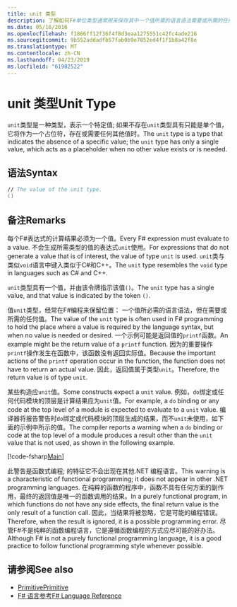 ```yaml
---
title: unit 类型
description: 了解如何F#单位类型通常用来保存其中一个值所需的语言语法需要或所需的任何值时的位置。
ms.date: 05/16/2016
ms.openlocfilehash: f1866ff12f36f4f8d3eaa1275551c42fc4ade216
ms.sourcegitcommit: 9b552addadfb57fab0b9e7852ed4f1f1b8a42f8e
ms.translationtype: MT
ms.contentlocale: zh-CN
ms.lasthandoff: 04/23/2019
ms.locfileid: "61982522"
---
```

# <a name="unit-type"></a><span data-ttu-id="a64ae-103">unit 类型</span><span class="sxs-lookup"><span data-stu-id="a64ae-103">Unit Type</span></span>

<span data-ttu-id="a64ae-104">`unit`类型是一种类型，表示一个特定值; 如果不存在`unit`类型具有只能是单个值，它将作为一个占位符，存在或需要任何其他值时。</span><span class="sxs-lookup"><span data-stu-id="a64ae-104">The `unit` type is a type that indicates the absence of a specific value; the `unit` type has only a single value, which acts as a placeholder when no other value exists or is needed.</span></span>

## <a name="syntax"></a><span data-ttu-id="a64ae-105">语法</span><span class="sxs-lookup"><span data-stu-id="a64ae-105">Syntax</span></span>

```fsharp
// The value of the unit type.
()
```

## <a name="remarks"></a><span data-ttu-id="a64ae-106">备注</span><span class="sxs-lookup"><span data-stu-id="a64ae-106">Remarks</span></span>

<span data-ttu-id="a64ae-107">每个F#表达式的计算结果必须为一个值。</span><span class="sxs-lookup"><span data-stu-id="a64ae-107">Every F# expression must evaluate to a value.</span></span> <span data-ttu-id="a64ae-108">不会生成所需类型的值的表达式`unit`使用。</span><span class="sxs-lookup"><span data-stu-id="a64ae-108">For expressions that do not generate a value that is of interest, the value of type `unit` is used.</span></span> <span data-ttu-id="a64ae-109">`unit`类与类似`void`语言中键入类似于C#和C++。</span><span class="sxs-lookup"><span data-stu-id="a64ae-109">The `unit` type resembles the `void` type in languages such as C# and C++.</span></span>

<span data-ttu-id="a64ae-110">`unit`类型具有一个值，并由该令牌指示该值`()`。</span><span class="sxs-lookup"><span data-stu-id="a64ae-110">The `unit` type has a single value, and that value is indicated by the token `()`.</span></span>

<span data-ttu-id="a64ae-111">值`unit`类型，经常在F#编程来保留位置： 一个值所必需的语言语法，但在需要或所需的任何值。</span><span class="sxs-lookup"><span data-stu-id="a64ae-111">The value of the `unit` type is often used in F# programming to hold the place where a value is required by the language syntax, but when no value is needed or desired.</span></span> <span data-ttu-id="a64ae-112">一个示例可能是返回值的`printf`函数。</span><span class="sxs-lookup"><span data-stu-id="a64ae-112">An example might be the return value of a `printf` function.</span></span> <span data-ttu-id="a64ae-113">因为的重要操作`printf`操作发生在函数中，该函数没有返回实际值。</span><span class="sxs-lookup"><span data-stu-id="a64ae-113">Because the important actions of the `printf` operation occur in the function, the function does not have to return an actual value.</span></span> <span data-ttu-id="a64ae-114">因此，返回值属于类型`unit`。</span><span class="sxs-lookup"><span data-stu-id="a64ae-114">Therefore, the return value is of type `unit`.</span></span>

<span data-ttu-id="a64ae-115">某些构造应`unit`值。</span><span class="sxs-lookup"><span data-stu-id="a64ae-115">Some constructs expect a `unit` value.</span></span> <span data-ttu-id="a64ae-116">例如，`do`绑定或任何代码模块的顶层是计算结果应为`unit`值。</span><span class="sxs-lookup"><span data-stu-id="a64ae-116">For example, a `do` binding or any code at the top level of a module is expected to evaluate to a `unit` value.</span></span> <span data-ttu-id="a64ae-117">编译器将报告警告时`do`绑定或代码模块的顶层生成的结果，而不`unit`未使用，如下面的示例中所示的值。</span><span class="sxs-lookup"><span data-stu-id="a64ae-117">The compiler reports a warning when a `do` binding or code at the top level of a module produces a result other than the `unit` value that is not used, as shown in the following example.</span></span>

[!code-fsharp[Main](../../../samples/snippets/fsharp/lang-ref-1/snippet901.fs)]

<span data-ttu-id="a64ae-118">此警告是函数式编程; 的特征它不会出现在其他.NET 编程语言。</span><span class="sxs-lookup"><span data-stu-id="a64ae-118">This warning is a characteristic of functional programming; it does not appear in other .NET programming languages.</span></span> <span data-ttu-id="a64ae-119">在纯粹的函数的程序中，函数不具有任何方面的副作用，最终的返回值是唯一的函数调用的结果。</span><span class="sxs-lookup"><span data-stu-id="a64ae-119">In a purely functional program, in which functions do not have any side effects, the final return value is the only result of a function call.</span></span> <span data-ttu-id="a64ae-120">因此，当结果将被忽略，它是可能的编程错误。</span><span class="sxs-lookup"><span data-stu-id="a64ae-120">Therefore, when the result is ignored, it is a possible programming error.</span></span> <span data-ttu-id="a64ae-121">尽管F#不是纯粹的函数编程语言，它是遵循函数编程的方式应尽可能的好办法。</span><span class="sxs-lookup"><span data-stu-id="a64ae-121">Although F# is not a purely functional programming language, it is a good practice to follow functional programming style whenever possible.</span></span>

## <a name="see-also"></a><span data-ttu-id="a64ae-122">请参阅</span><span class="sxs-lookup"><span data-stu-id="a64ae-122">See also</span></span>

- [<span data-ttu-id="a64ae-123">Primitive</span><span class="sxs-lookup"><span data-stu-id="a64ae-123">Primitive</span></span>](primitive-types.md)
- [<span data-ttu-id="a64ae-124">F# 语言参考</span><span class="sxs-lookup"><span data-stu-id="a64ae-124">F# Language Reference</span></span>](index.md)